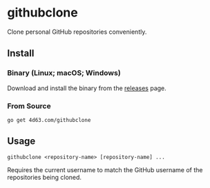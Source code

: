 # githubclone

Clone personal GitHub repositories conveniently.

## Install

### Binary (Linux; macOS; Windows)

Download and install the binary from the [releases](https://github.com/leighmcculloch/githubclone/releases) page.

### From Source

```
go get 4d63.com/githubclone
```

## Usage

```
githubclone <repository-name> [repository-name] ...
```

Requires the current username to match the GitHub username of the repositories being cloned.
